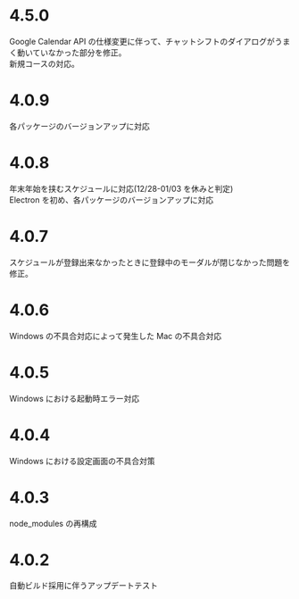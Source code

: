 # 4.5.0

Google Calendar API の仕様変更に伴って、チャットシフトのダイアログがうまく動いていなかった部分を修正。  
新規コースの対応。

# 4.0.9

各パッケージのバージョンアップに対応

# 4.0.8

年末年始を挟むスケジュールに対応(12/28-01/03 を休みと判定)  
Electron を初め、各パッケージのバージョンアップに対応

# 4.0.7

スケジュールが登録出来なかったときに登録中のモーダルが閉じなかった問題を修正。

# 4.0.6

Windows の不具合対応によって発生した Mac の不具合対応

# 4.0.5

Windows における起動時エラー対応

# 4.0.4

Windows における設定画面の不具合対策

# 4.0.3

node_modules の再構成

# 4.0.2

自動ビルド採用に伴うアップデートテスト
